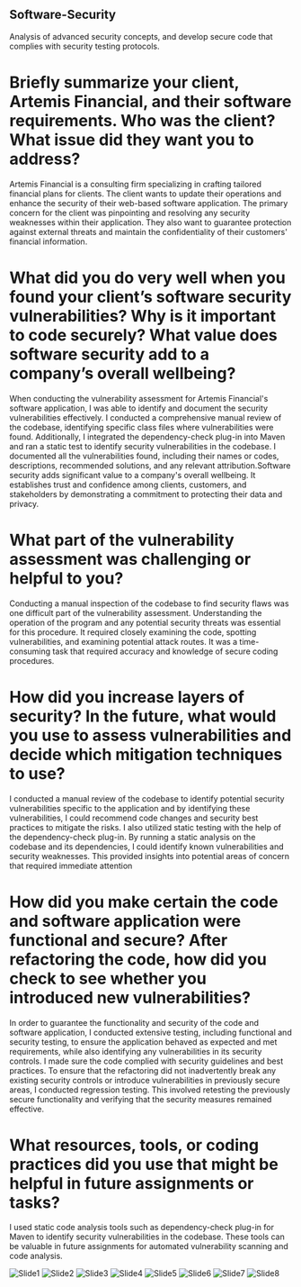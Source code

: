 ## Software-Security
Analysis of advanced security concepts, and develop secure code that complies with security testing protocols.

# Briefly summarize your client, Artemis Financial, and their software requirements. Who was the client? What issue did they want you to address?
Artemis Financial is a consulting firm specializing in crafting tailored financial plans for clients. The client wants to update their operations and enhance the security of their web-based software application. The primary concern for the client was pinpointing and resolving any security weaknesses within their application. They also want to guarantee protection against external threats and maintain the confidentiality of their customers' financial information.

# What did you do very well when you found your client’s software security vulnerabilities? Why is it important to code securely? What value does software security add to a company’s overall wellbeing?
When conducting the vulnerability assessment for Artemis Financial's software application, I was able to identify and document the security vulnerabilities effectively. I conducted a comprehensive manual review of the codebase, identifying specific class files where vulnerabilities were found. Additionally, I integrated the dependency-check plug-in into Maven and ran a static test to identify security vulnerabilities in the codebase. I documented all the vulnerabilities found, including their names or codes, descriptions, recommended solutions, and any relevant attribution.Software security adds significant value to a company's overall wellbeing. It establishes trust and confidence among clients, customers, and stakeholders by demonstrating a commitment to protecting their data and privacy. 


# What part of the vulnerability assessment was challenging or helpful to you?
Conducting a manual inspection of the codebase to find security flaws was one difficult part of the vulnerability assessment. Understanding the operation of the program and any potential security threats was essential for this procedure. It required closely examining the code, spotting vulnerabilities, and examining potential attack routes. It was a time-consuming task that required accuracy and knowledge of secure coding procedures.

# How did you increase layers of security? In the future, what would you use to assess vulnerabilities and decide which mitigation techniques to use?
I conducted a manual review of the codebase to identify potential security vulnerabilities specific to the application and by identifying these vulnerabilities, I could recommend code changes and security best practices to mitigate the risks. I also utilized static testing with the help of the dependency-check plug-in. By running a static analysis on the codebase and its dependencies, I could identify known vulnerabilities and security weaknesses. This provided insights into potential areas of concern that required immediate attention

# How did you make certain the code and software application were functional and secure? After refactoring the code, how did you check to see whether you introduced new vulnerabilities?
In order to guarantee the functionality and security of the code and software application, I conducted extensive testing, including functional and security testing, to ensure the application behaved as expected and met requirements, while also identifying any vulnerabilities in its security controls. I made sure the code complied with security guidelines and best practices. To ensure that the refactoring did not inadvertently break any existing security controls or introduce vulnerabilities in previously secure areas, I conducted regression testing. This involved retesting the previously secure functionality and verifying that the security measures remained effective.

# What resources, tools, or coding practices did you use that might be helpful in future assignments or tasks?
I used static code analysis tools such as dependency-check plug-in for Maven to identify security vulnerabilities in the codebase. These tools can be valuable in future assignments for automated vulnerability scanning and code analysis. 

![Slide1](https://github.com/shanshee/Software-Security/assets/119387308/85d47933-596f-48a1-be02-5a6d5f8bff04)
![Slide2](https://github.com/shanshee/Software-Security/assets/119387308/0d7cc1e2-d2ca-4792-ae2d-e1544e1b0217)
![Slide3](https://github.com/shanshee/Software-Security/assets/119387308/4cf5f4ca-ad1e-4024-80bf-be2bc7f6a7a3)
![Slide4](https://github.com/shanshee/Software-Security/assets/119387308/9c88d39b-63db-413d-b83c-da0191e636ca)
![Slide5](https://github.com/shanshee/Software-Security/assets/119387308/1c2cc90c-5ba7-4188-b7fa-a5b55b17a6d0)
![Slide6](https://github.com/shanshee/Software-Security/assets/119387308/17e3a584-c131-46ad-aee1-83c3f7e01195)
![Slide7](https://github.com/shanshee/Software-Security/assets/119387308/1c7d9ce8-a11e-4392-910c-b7c24ae0ee97)
![Slide8](https://github.com/shanshee/Software-Security/assets/119387308/2e8d7319-1420-43f3-9291-678ca2909fac)





